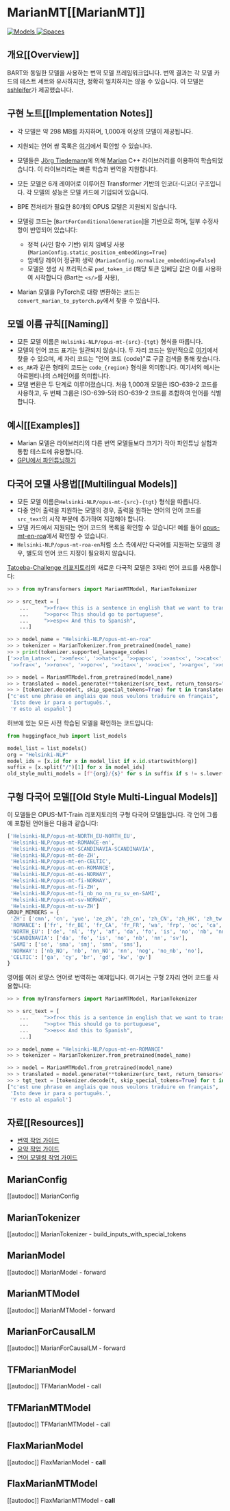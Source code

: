 <!--Copyright 2020 The HuggingFace Team. All rights reserved.

Licensed under the Apache License, Version 2.0 (the "License"); you may not use this file except in compliance with
the License. You may obtain a copy of the License at

http://www.apache.org/licenses/LICENSE-2.0

Unless required by applicable law or agreed to in writing, software distributed under the License is distributed on
an "AS IS" BASIS, WITHOUT WARRANTIES OR CONDITIONS OF ANY KIND, either express or implied. See the License for the
specific language governing permissions and limitations under the License.

⚠️ Note that this file is in Markdown but contain specific syntax for our doc-builder (similar to MDX) that may not be
rendered properly in your Markdown viewer.

-->

# MarianMT[[MarianMT]]

<div class="flex flex-wrap space-x-1">
<a href="https://huggingface.co/models?filter=marian">
<img alt="Models" src="https://img.shields.io/badge/All_model_pages-marian-blueviolet">
</a>
<a href="https://huggingface.co/spaces/docs-demos/opus-mt-zh-en">
<img alt="Spaces" src="https://img.shields.io/badge/%F0%9F%A4%97%20Hugging%20Face-Spaces-blue">
</a>
</div>

## 개요[[Overview]]

BART와 동일한 모델을 사용하는 번역 모델 프레임워크입니다. 번역 결과는 각 모델 카드의 테스트 세트와 유사하지만, 정확히 일치하지는 않을 수 있습니다. 이 모델은 [sshleifer](https://huggingface.co/sshleifer)가 제공했습니다.


## 구현 노트[[Implementation Notes]]

- 각 모델은 약 298 MB를 차지하며, 1,000개 이상의 모델이 제공됩니다.
- 지원되는 언어 쌍 목록은 [여기](https://huggingface.co/Helsinki-NLP)에서 확인할 수 있습니다.
- 모델들은 [Jörg Tiedemann](https://researchportal.helsinki.fi/en/persons/j%C3%B6rg-tiedemann)에 의해 [Marian](https://marian-nmt.github.io/) C++ 라이브러리를 이용하여 학습되었습니다. 이 라이브러리는 빠른 학습과 번역을 지원합니다.
- 모든 모델은 6개 레이어로 이루어진 Transformer 기반의 인코더-디코더 구조입니다. 각 모델의 성능은 모델 카드에 기입되어 있습니다.
- BPE 전처리가 필요한 80개의 OPUS 모델은 지원되지 않습니다.
- 모델링 코드는 [`BartForConditionalGeneration`]을 기반으로 하며, 일부 수정사항이 반영되어 있습니다:

  - 정적 (사인 함수 기반) 위치 임베딩 사용 (`MarianConfig.static_position_embeddings=True`)
  - 임베딩 레이어 정규화 생략 (`MarianConfig.normalize_embedding=False`)
  - 모델은 생성 시 프리픽스로 `pad_token_id` (해당 토큰 임베딩 값은 0)를 사용하여 시작합니다 (Bart는
    `<s/>`를 사용),
- Marian 모델을 PyTorch로 대량 변환하는 코드는 `convert_marian_to_pytorch.py`에서 찾을 수 있습니다.


## 모델 이름 규칙[[Naming]]

- 모든 모델 이름은 `Helsinki-NLP/opus-mt-{src}-{tgt}` 형식을 따릅니다.
- 모델의 언어 코드 표기는 일관되지 않습니다. 두 자리 코드는 일반적으로 [여기](https://developers.google.com/admin-sdk/directory/v1/languages)에서 찾을 수 있으며, 세 자리 코드는 "언어 코드 {code}"로 구글 검색을 통해 찾습니다. 
- `es_AR`과 같은 형태의 코드는 `code_{region}` 형식을 의미합니다. 여기서의 예시는 아르헨티나의 스페인어를 의미합니다.
- 모델 변환은 두 단계로 이루어졌습니다. 처음 1,000개 모델은 ISO-639-2 코드를 사용하고, 두 번째 그룹은 ISO-639-5와 ISO-639-2 코드를 조합하여 언어를 식별합니다.


## 예시[[Examples]]

- Marian 모델은 라이브러리의 다른 번역 모델들보다 크기가 작아 파인튜닝 실험과 통합 테스트에 유용합니다.
- [GPU에서 파인튜닝하기](https://github.com/huggingface/transformers/blob/master/examples/legacy/seq2seq/train_distil_marian_enro.sh)

## 다국어 모델 사용법[[Multilingual Models]]

- 모든 모델 이름은`Helsinki-NLP/opus-mt-{src}-{tgt}` 형식을 따릅니다.
- 다중 언어 출력을 지원하는 모델의 경우, 출력을 원하는 언어의 언어 코드를 `src_text`의 시작 부분에 추가하여 지정해야 합니다.
- 모델 카드에서 지원되는 언어 코드의 목록을 확인할 수 있습니다! 예를 들어 [opus-mt-en-roa](https://huggingface.co/Helsinki-NLP/opus-mt-en-roa)에서 확인할 수 있습니다.
- `Helsinki-NLP/opus-mt-roa-en`처럼 소스 측에서만 다국어를 지원하는 모델의 경우, 별도의 언어 코드 지정이 필요하지 않습니다.

[Tatoeba-Challenge 리포지토리](https://github.com/Helsinki-NLP/Tatoeba-Challenge)의 새로운 다국적 모델은 3자리 언어 코드를 사용합니다:

```python
>> > from myTransformers import MarianMTModel, MarianTokenizer

>> > src_text = [
    ...     ">>fra<< this is a sentence in english that we want to translate to french",
    ...     ">>por<< This should go to portuguese",
    ...     ">>esp<< And this to Spanish",
    ...]

>> > model_name = "Helsinki-NLP/opus-mt-en-roa"
>> > tokenizer = MarianTokenizer.from_pretrained(model_name)
>> > print(tokenizer.supported_language_codes)
['>>zlm_Latn<<', '>>mfe<<', '>>hat<<', '>>pap<<', '>>ast<<', '>>cat<<', '>>ind<<', '>>glg<<', '>>wln<<', '>>spa<<',
 '>>fra<<', '>>ron<<', '>>por<<', '>>ita<<', '>>oci<<', '>>arg<<', '>>min<<']

>> > model = MarianMTModel.from_pretrained(model_name)
>> > translated = model.generate(**tokenizer(src_text, return_tensors="pt", padding=True))
>> > [tokenizer.decode(t, skip_special_tokens=True) for t in translated]
["c'est une phrase en anglais que nous voulons traduire en français",
 'Isto deve ir para o português.',
 'Y esto al español']
```

허브에 있는 모든 사전 학습된 모델을 확인하는 코드입니다:

```python
from huggingface_hub import list_models

model_list = list_models()
org = "Helsinki-NLP"
model_ids = [x.id for x in model_list if x.id.startswith(org)]
suffix = [x.split("/")[1] for x in model_ids]
old_style_multi_models = [f"{org}/{s}" for s in suffix if s != s.lower()]
```

## 구형 다국어 모델[[Old Style Multi-Lingual Models]]

이 모델들은 OPUS-MT-Train 리포지토리의 구형 다국어 모델들입니다. 각 언어 그룹에 포함된 언어들은 다음과 같습니다:

```python no-style
['Helsinki-NLP/opus-mt-NORTH_EU-NORTH_EU',
 'Helsinki-NLP/opus-mt-ROMANCE-en',
 'Helsinki-NLP/opus-mt-SCANDINAVIA-SCANDINAVIA',
 'Helsinki-NLP/opus-mt-de-ZH',
 'Helsinki-NLP/opus-mt-en-CELTIC',
 'Helsinki-NLP/opus-mt-en-ROMANCE',
 'Helsinki-NLP/opus-mt-es-NORWAY',
 'Helsinki-NLP/opus-mt-fi-NORWAY',
 'Helsinki-NLP/opus-mt-fi-ZH',
 'Helsinki-NLP/opus-mt-fi_nb_no_nn_ru_sv_en-SAMI',
 'Helsinki-NLP/opus-mt-sv-NORWAY',
 'Helsinki-NLP/opus-mt-sv-ZH']
GROUP_MEMBERS = {
 'ZH': ['cmn', 'cn', 'yue', 'ze_zh', 'zh_cn', 'zh_CN', 'zh_HK', 'zh_tw', 'zh_TW', 'zh_yue', 'zhs', 'zht', 'zh'],
 'ROMANCE': ['fr', 'fr_BE', 'fr_CA', 'fr_FR', 'wa', 'frp', 'oc', 'ca', 'rm', 'lld', 'fur', 'lij', 'lmo', 'es', 'es_AR', 'es_CL', 'es_CO', 'es_CR', 'es_DO', 'es_EC', 'es_ES', 'es_GT', 'es_HN', 'es_MX', 'es_NI', 'es_PA', 'es_PE', 'es_PR', 'es_SV', 'es_UY', 'es_VE', 'pt', 'pt_br', 'pt_BR', 'pt_PT', 'gl', 'lad', 'an', 'mwl', 'it', 'it_IT', 'co', 'nap', 'scn', 'vec', 'sc', 'ro', 'la'],
 'NORTH_EU': ['de', 'nl', 'fy', 'af', 'da', 'fo', 'is', 'no', 'nb', 'nn', 'sv'],
 'SCANDINAVIA': ['da', 'fo', 'is', 'no', 'nb', 'nn', 'sv'],
 'SAMI': ['se', 'sma', 'smj', 'smn', 'sms'],
 'NORWAY': ['nb_NO', 'nb', 'nn_NO', 'nn', 'nog', 'no_nb', 'no'],
 'CELTIC': ['ga', 'cy', 'br', 'gd', 'kw', 'gv']
}
```

영어를 여러 로망스 언어로 번역하는 예제입니다. 여기서는 구형 2자리 언어 코드를 사용합니다:

```python
>> > from myTransformers import MarianMTModel, MarianTokenizer

>> > src_text = [
    ...     ">>fr<< this is a sentence in english that we want to translate to french",
    ...     ">>pt<< This should go to portuguese",
    ...     ">>es<< And this to Spanish",
    ...]

>> > model_name = "Helsinki-NLP/opus-mt-en-ROMANCE"
>> > tokenizer = MarianTokenizer.from_pretrained(model_name)

>> > model = MarianMTModel.from_pretrained(model_name)
>> > translated = model.generate(**tokenizer(src_text, return_tensors="pt", padding=True))
>> > tgt_text = [tokenizer.decode(t, skip_special_tokens=True) for t in translated]
["c'est une phrase en anglais que nous voulons traduire en français",
 'Isto deve ir para o português.',
 'Y esto al español']
```

## 자료[[Resources]]

- [번역 작업 가이드](../tasks/translation)
- [요약 작업 가이드](../tasks/summarization)
- [언어 모델링 작업 가이드](../tasks/language_modeling)

## MarianConfig

[[autodoc]] MarianConfig

## MarianTokenizer

[[autodoc]] MarianTokenizer
    - build_inputs_with_special_tokens

<frameworkcontent>
<pt>

## MarianModel

[[autodoc]] MarianModel
    - forward

## MarianMTModel

[[autodoc]] MarianMTModel
    - forward

## MarianForCausalLM

[[autodoc]] MarianForCausalLM
    - forward

</pt>
<tf>

## TFMarianModel

[[autodoc]] TFMarianModel
    - call

## TFMarianMTModel

[[autodoc]] TFMarianMTModel
    - call

</tf>
<jax>

## FlaxMarianModel

[[autodoc]] FlaxMarianModel
    - __call__

## FlaxMarianMTModel

[[autodoc]] FlaxMarianMTModel
    - __call__

</jax>
</frameworkcontent>
